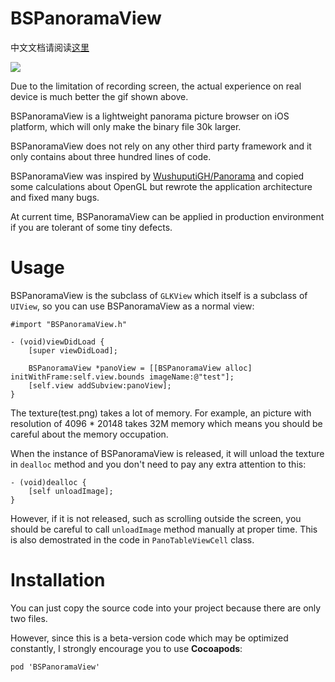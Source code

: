 # BSPanoramaView

中文文档请阅读[这里](./Chinese.md)

![](./BSPanorama.gif)

Due to the limitation of recording screen, the actual experience on real device is much better the gif shown above.

BSPanoramaView is a lightweight panorama picture browser on iOS platform, which will only make the binary file 30k larger.

BSPanoramaView does not rely on any other third party framework and it only contains about three hundred lines of code.

BSPanoramaView was inspired by [WushuputiGH/Panorama](https://github.com/WushuputiGH/Panorama) and copied some calculations about OpenGL but rewrote the application architecture and fixed many bugs. 

At current time, BSPanoramaView can be applied in production environment if you are tolerant of some tiny defects.

# Usage

BSPanoramaView is the subclass of `GLKView` which itself is a subclass of `UIView`, so you can use BSPanoramaView as a normal view:

```objc
#import "BSPanoramaView.h"

- (void)viewDidLoad {
    [super viewDidLoad];

    BSPanoramaView *panoView = [[BSPanoramaView alloc] initWithFrame:self.view.bounds imageName:@"test"];
    [self.view addSubview:panoView];
}
```

The texture(test.png) takes a lot of memory. For example, an picture with resolution of 4096 * 20148 takes 32M memory which means you should be careful about the memory occupation.

When the instance of BSPanoramaView is released, it will unload the texture in `dealloc` method and you don't need to pay any extra attention to this:

```objc
- (void)dealloc {
    [self unloadImage];
}
```

However, if it is not released, such as scrolling outside the screen, you should be careful to call `unloadImage` method manually at proper time. This is also demostrated in the code in `PanoTableViewCell` class.

# Installation

You can just copy the source code into your project because there are only two files.

However, since this is a beta-version code which may be optimized constantly, I strongly encourage you to use **Cocoapods**:

```
pod 'BSPanoramaView'
```

